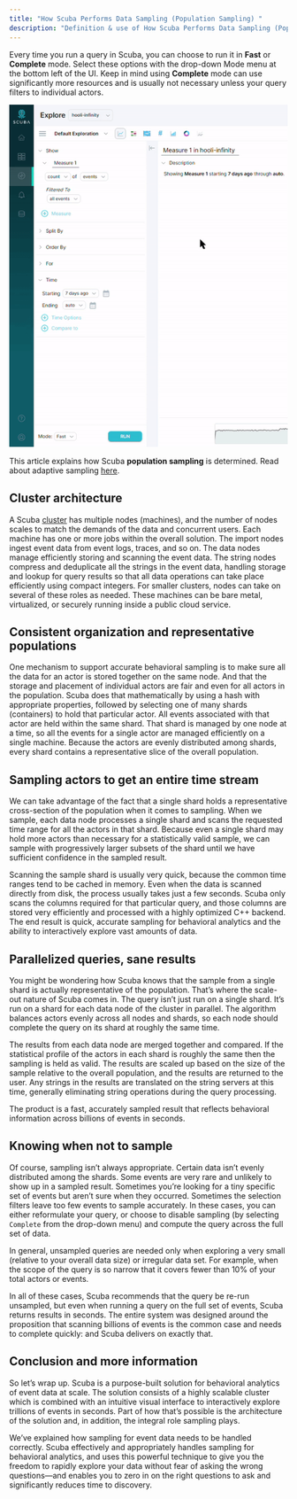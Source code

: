 ```yaml
---
title: "How Scuba Performs Data Sampling (Population Sampling) "
description: "Definition & use of How Scuba Performs Data Sampling (Population Sampling) "
---
```


Every time you run a query in Scuba, you can choose to run it in **Fast** or **Complete** mode. Select these options with the drop-down Mode menu at the bottom left of the UI. Keep in mind using **Complete** mode can use significantly more resources and is usually not necessary unless your query filters to individual actors.

![](./attachments/v5FastvsComplete.gif)

This article explains how Scuba **population sampling** is determined. Read about adaptive sampling [here](../adaptive-sampling-in-scuba).

## Cluster architecture

A Scuba [cluster](/measure_iq/glossary/cluster) has multiple nodes (machines), and the number of nodes scales to match the demands of the data and concurrent users. Each machine has one or more jobs within the overall solution. The import nodes ingest event data from event logs, traces, and so on. The data nodes manage efficiently storing and scanning the event data. The string nodes compress and deduplicate all the strings in the event data, handling storage and lookup for query results so that all data operations can take place efficiently using compact integers. For smaller clusters, nodes can take on several of these roles as needed. These machines can be bare metal, virtualized, or securely running inside a public cloud service.

## Consistent organization and representative populations

One mechanism to support accurate behavioral sampling is to make sure all the data for an actor is stored together on the same node. And that the storage and placement of individual actors are fair and even for all actors in the population. Scuba does that mathematically by using a hash with appropriate properties, followed by selecting one of many shards (containers) to hold that particular actor. All events associated with that actor are held within the same shard. That shard is managed by one node at a time, so all the events for a single actor are managed efficiently on a single machine. Because the actors are evenly distributed among shards, every shard contains a representative slice of the overall population.

## Sampling actors to get an entire time stream

We can take advantage of the fact that a single shard holds a representative cross-section of the population when it comes to sampling. When we sample, each data node processes a single shard and scans the requested time range for all the actors in that shard. Because even a single shard may hold more actors than necessary for a statistically valid sample, we can sample with progressively larger subsets of the shard until we have sufficient confidence in the sampled result.

Scanning the sample shard is usually very quick, because the common time ranges tend to be cached in memory. Even when the data is scanned directly from disk, the process usually takes just a few seconds. Scuba only scans the columns required for that particular query, and those columns are stored very efficiently and processed with a highly optimized C++ backend. The end result is quick, accurate sampling for behavioral analytics and the ability to interactively explore vast amounts of data.

## Parallelized queries, sane results

You might be wondering how Scuba knows that the sample from a single shard is actually representative of the population. That’s where the scale-out nature of Scuba comes in. The query isn’t just run on a single shard. It’s run on a shard for each data node of the cluster in parallel. The algorithm balances actors evenly across all nodes and shards, so each node should complete the query on its shard at roughly the same time.

The results from each data node are merged together and compared. If the statistical profile of the actors in each shard is roughly the same then the sampling is held as valid. The results are scaled up based on the size of the sample relative to the overall population, and the results are returned to the user. Any strings in the results are translated on the string servers at this time, generally eliminating string operations during the query processing.

The product is a fast, accurately sampled result that reflects behavioral information across billions of events in seconds.

## Knowing when not to sample

Of course, sampling isn’t always appropriate. Certain data isn’t evenly distributed among the shards. Some events are very rare and unlikely to show up in a sampled result. Sometimes you’re looking for a tiny specific set of events but aren’t sure when they occurred. Sometimes the selection filters leave too few events to sample accurately. In these cases, you can either reformulate your query, or choose to disable sampling (by selecting `Complete` from the drop-down menu) and compute the query across the full set of data.

In general, unsampled queries are needed only when exploring a very small (relative to your overall data size) or irregular data set. For example, when the scope of the query is so narrow that it covers fewer than 10% of your total actors or events.

In all of these cases, Scuba recommends that the query be re-run unsampled, but even when running a query on the full set of events, Scuba returns results in seconds. The entire system was designed around the proposition that scanning billions of events is the common case and needs to complete quickly: and Scuba delivers on exactly that.

## Conclusion and more information

So let’s wrap up. Scuba is a purpose-built solution for behavioral analytics of event data at scale. The solution consists of a highly scalable cluster which is combined with an intuitive visual interface to interactively explore trillions of events in seconds. Part of how that’s possible is the architecture of the solution and, in addition, the integral role sampling plays.

We’ve explained how sampling for event data needs to be handled correctly. Scuba effectively and appropriately handles sampling for behavioral analytics, and uses this powerful technique to give you the freedom to rapidly explore your data without fear of asking the wrong questions—and enables you to zero in on the right questions to ask and significantly reduces time to discovery.
